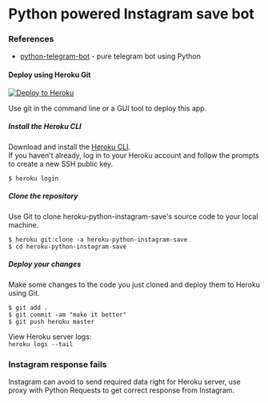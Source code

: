 # Python powered Instagram save bot

### References

* [python-telegram-bot](https://github.com/python-telegram-bot/python-telegram-bot) - pure telegram bot using Python

#### Deploy using Heroku Git
[![Deploy to Heroku](https://www.herokucdn.com/deploy/button.png)](https://heroku.com/deploy)  

Use git in the command line or a GUI tool to deploy this app.

##### Install the Heroku CLI

Download and install the [Heroku CLI](https://devcenter.heroku.com/articles/heroku-command-line).  
If you haven't already, log in to your Heroku account and follow the prompts to create a new SSH public key.

```
$ heroku login
```

##### Clone the repository
Use Git to clone heroku-python-instagram-save's source code to your local machine.
```
$ heroku git:clone -a heroku-python-instagram-save
$ cd heroku-python-instagram-save
```

##### Deploy your changes
Make some changes to the code you just cloned and deploy them to Heroku using Git.
```
$ git add .
$ git commit -am "make it better"
$ git push heroku master
```

View Heroku server logs:  
``
heroku logs --tail
``

### Instagram response fails

Instagram can avoid to send required data right for Heroku server, use proxy with Python Requests to get correct response from Instagram.